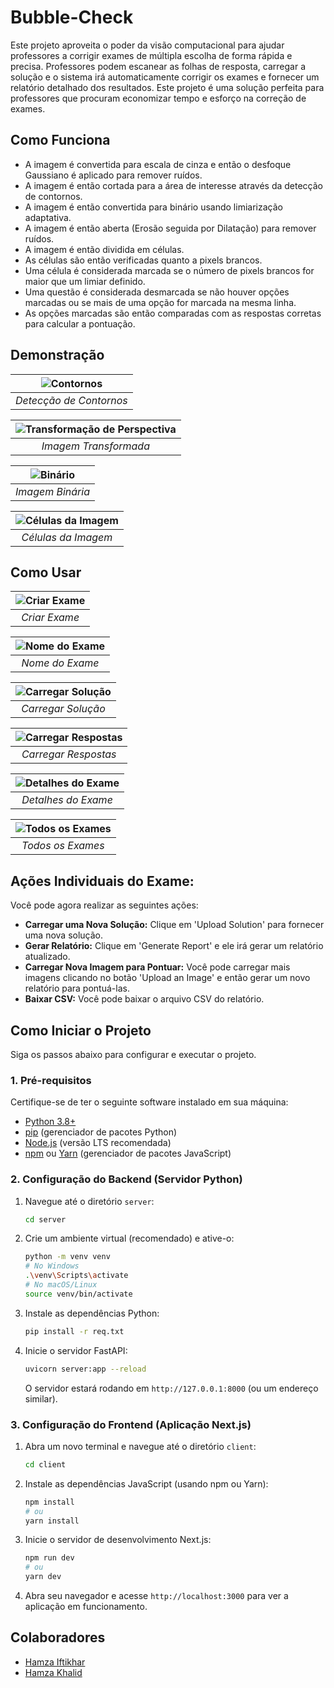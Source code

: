 # Bubble-Check

Este projeto aproveita o poder da visão computacional para ajudar professores a corrigir exames de múltipla escolha de forma rápida e precisa. Professores podem escanear as folhas de resposta, carregar a solução e o sistema irá automaticamente corrigir os exames e fornecer um relatório detalhado dos resultados. Este projeto é uma solução perfeita para professores que procuram economizar tempo e esforço na correção de exames.

## Como Funciona
- A imagem é convertida para escala de cinza e então o desfoque Gaussiano é aplicado para remover ruídos.
- A imagem é então cortada para a área de interesse através da detecção de contornos.
- A imagem é então convertida para binário usando limiarização adaptativa.
- A imagem é então aberta (Erosão seguida por Dilatação) para remover ruídos.
- A imagem é então dividida em células.
- As células são então verificadas quanto a pixels brancos.
- Uma célula é considerada marcada se o número de pixels brancos for maior que um limiar definido.
- Uma questão é considerada desmarcada se não houver opções marcadas ou se mais de uma opção for marcada na mesma linha.
- As opções marcadas são então comparadas com as respostas corretas para calcular a pontuação.

## Demonstração 
|![Contornos](./images/contours.png)|
|:--:|
|*Detecção de Contornos*|

|![Transformação de Perspectiva](./images/perspective_transform.png)|
|:--:|
|*Imagem Transformada*|

|![Binário](./images/binary.png)|
|:--:|
|*Imagem Binária*|


|![Células da Imagem](./images/cells.png)|
|:--:|
|*Células da Imagem*|

## Como Usar
|![Criar Exame](./images/create%20exam.png)|
|:--:|
|*Criar Exame*|

|![Nome do Exame](./images/exam%20name.png)|
|:--:|
|*Nome do Exame*|

|![Carregar Solução](./images/upload%20solution.png)|
|:--:|
|*Carregar Solução*|


|![Carregar Respostas](./images/upload%20answers.png)|
|:--:|
|*Carregar Respostas*|


|![Detalhes do Exame](./images/exam%20details.png)|
|:--:|
|*Detalhes do Exame*|


|![Todos os Exames](./images/all%20exams.png)|
|:--:|
|*Todos os Exames*|

## Ações Individuais do Exame:
Você pode agora realizar as seguintes ações:
- **Carregar uma Nova Solução:** Clique em 'Upload Solution' para fornecer uma nova solução.
- **Gerar Relatório:** Clique em 'Generate Report' e ele irá gerar um relatório atualizado.
- **Carregar Nova Imagem para Pontuar:** Você pode carregar mais imagens clicando no botão 'Upload an Image' e então gerar um novo relatório para pontuá-las.
- **Baixar CSV:** Você pode baixar o arquivo CSV do relatório.

## Como Iniciar o Projeto

Siga os passos abaixo para configurar e executar o projeto.

### 1. Pré-requisitos

Certifique-se de ter o seguinte software instalado em sua máquina:

*   [Python 3.8+](https://www.python.org/downloads/)
*   [pip](https://pip.pypa.io/en/stable/installation/) (gerenciador de pacotes Python)
*   [Node.js](https://nodejs.org/en/download/) (versão LTS recomendada)
*   [npm](https://www.npmjs.com/get-npm) ou [Yarn](https://classic.yarnpkg.com/en/docs/install/) (gerenciador de pacotes JavaScript)

### 2. Configuração do Backend (Servidor Python)

1.  Navegue até o diretório `server`:
    ```bash
    cd server
    ```
2.  Crie um ambiente virtual (recomendado) e ative-o:
    ```bash
    python -m venv venv
    # No Windows
    .\venv\Scripts\activate
    # No macOS/Linux
    source venv/bin/activate
    ```
3.  Instale as dependências Python:
    ```bash
    pip install -r req.txt
    ```
4.  Inicie o servidor FastAPI:
    ```bash
    uvicorn server:app --reload
    ```
    O servidor estará rodando em `http://127.0.0.1:8000` (ou um endereço similar).

### 3. Configuração do Frontend (Aplicação Next.js)

1.  Abra um novo terminal e navegue até o diretório `client`:
    ```bash
    cd client
    ```
2.  Instale as dependências JavaScript (usando npm ou Yarn):
    ```bash
    npm install
    # ou
    yarn install
    ```
3.  Inicie o servidor de desenvolvimento Next.js:
    ```bash
    npm run dev
    # ou
    yarn dev
    ```
4.  Abra seu navegador e acesse `http://localhost:3000` para ver a aplicação em funcionamento.

## Colaboradores
- [Hamza Iftikhar](https://github.com/hmzaiftkhar)
- [Hamza Khalid](https://github.com/hmzakhalid)

